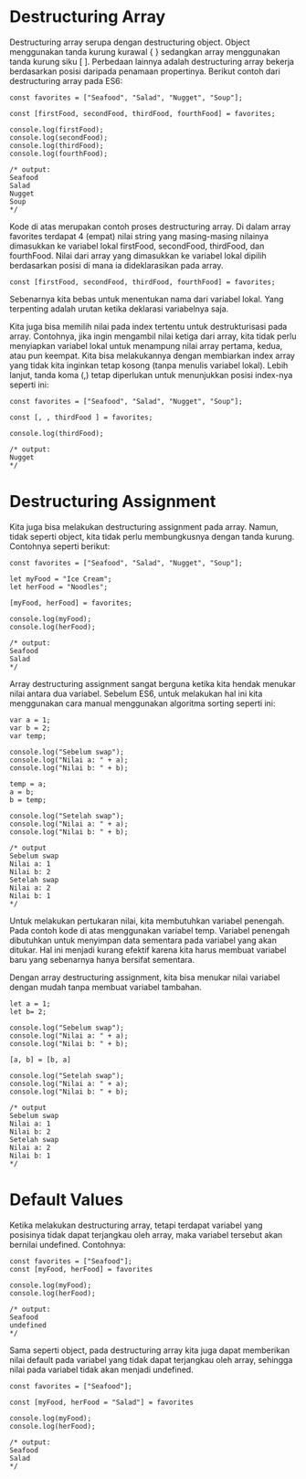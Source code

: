 # Destructuring Array

Destructuring array serupa dengan destructuring object. Object menggunakan tanda kurung kurawal {  } sedangkan array menggunakan tanda kurung siku [  ]. Perbedaan lainnya adalah destructuring array bekerja berdasarkan posisi daripada penamaan propertinya. Berikut contoh dari destructuring array pada ES6:

```
const favorites = ["Seafood", "Salad", "Nugget", "Soup"];
 
const [firstFood, secondFood, thirdFood, fourthFood] = favorites;
 
console.log(firstFood);
console.log(secondFood);
console.log(thirdFood);
console.log(fourthFood);
 
/* output:
Seafood
Salad
Nugget
Soup
*/
```

Kode di atas merupakan contoh proses destructuring array. Di dalam array favorites terdapat 4
(empat) nilai string yang masing-masing nilainya dimasukkan ke variabel lokal firstFood,
secondFood, thirdFood, dan fourthFood. Nilai dari array yang dimasukkan ke variabel lokal dipilih
berdasarkan posisi di mana ia dideklarasikan pada array.

```
const [firstFood, secondFood, thirdFood, fourthFood] = favorites;
```

Sebenarnya kita bebas untuk menentukan nama dari variabel lokal. Yang terpenting adalah urutan
ketika deklarasi variabelnya saja.

Kita juga bisa memilih nilai pada index tertentu untuk destrukturisasi pada array. Contohnya, jika
ingin mengambil nilai ketiga dari array, kita tidak perlu menyiapkan variabel lokal untuk menampung
nilai array pertama, kedua, atau pun keempat. Kita bisa melakukannya dengan membiarkan index array
yang tidak kita inginkan tetap kosong (tanpa menulis variabel lokal). Lebih lanjut, tanda koma (,)
tetap diperlukan untuk menunjukkan posisi index-nya seperti ini:

```
const favorites = ["Seafood", "Salad", "Nugget", "Soup"];
 
const [, , thirdFood ] = favorites;
 
console.log(thirdFood);
 
/* output:
Nugget
*/
```

# Destructuring Assignment

Kita juga bisa melakukan destructuring assignment pada array. Namun, tidak seperti object, kita
tidak perlu membungkusnya dengan tanda kurung. Contohnya seperti berikut:

```
const favorites = ["Seafood", "Salad", "Nugget", "Soup"];
 
let myFood = "Ice Cream";
let herFood = "Noodles";
 
[myFood, herFood] = favorites;
 
console.log(myFood);
console.log(herFood);
 
/* output:
Seafood
Salad
*/
```

Array destructuring assignment sangat berguna ketika kita hendak menukar nilai antara dua variabel.
Sebelum ES6, untuk melakukan hal ini kita menggunakan cara manual menggunakan algoritma sorting
seperti ini:

```
var a = 1;
var b = 2;
var temp;
 
console.log("Sebelum swap");
console.log("Nilai a: " + a);
console.log("Nilai b: " + b);
 
temp = a;
a = b;
b = temp;
 
console.log("Setelah swap");
console.log("Nilai a: " + a);
console.log("Nilai b: " + b);
 
/* output
Sebelum swap
Nilai a: 1
Nilai b: 2
Setelah swap
Nilai a: 2
Nilai b: 1
*/
```

Untuk melakukan pertukaran nilai, kita membutuhkan variabel penengah. Pada contoh kode di atas
menggunakan variabel temp. Variabel penengah dibutuhkan untuk menyimpan data sementara pada
variabel yang akan ditukar. Hal ini menjadi kurang efektif karena kita harus membuat variabel baru
yang sebenarnya hanya bersifat sementara.

Dengan array destructuring assignment, kita bisa menukar nilai variabel dengan mudah tanpa membuat
variabel tambahan.

```
let a = 1;
let b= 2;
 
console.log("Sebelum swap");
console.log("Nilai a: " + a);
console.log("Nilai b: " + b);
 
[a, b] = [b, a]
 
console.log("Setelah swap");
console.log("Nilai a: " + a);
console.log("Nilai b: " + b);
 
/* output
Sebelum swap
Nilai a: 1
Nilai b: 2
Setelah swap
Nilai a: 2
Nilai b: 1
*/
```

# Default Values

Ketika melakukan destructuring array, tetapi terdapat variabel yang posisinya tidak dapat
terjangkau oleh array, maka variabel tersebut akan bernilai undefined. Contohnya:

```
const favorites = ["Seafood"];
const [myFood, herFood] = favorites
 
console.log(myFood);
console.log(herFood);
 
/* output:
Seafood
undefined
*/
```

Sama seperti object, pada destructuring array kita juga dapat memberikan nilai default pada
variabel yang tidak dapat terjangkau oleh array, sehingga nilai pada variabel tidak akan menjadi
undefined.

```
const favorites = ["Seafood"];
 
const [myFood, herFood = "Salad"] = favorites
 
console.log(myFood);
console.log(herFood);
 
/* output:
Seafood
Salad
*/
```




